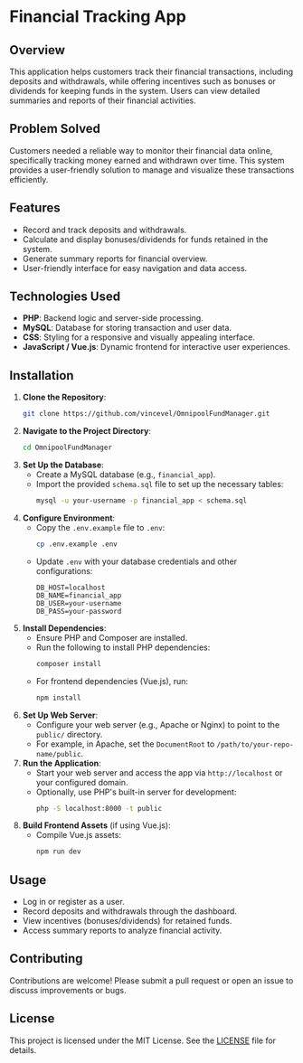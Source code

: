 # Financial Tracking App

## Overview
This application helps customers track their financial transactions, including deposits and withdrawals, while offering incentives such as bonuses or dividends for keeping funds in the system. Users can view detailed summaries and reports of their financial activities.

## Problem Solved
Customers needed a reliable way to monitor their financial data online, specifically tracking money earned and withdrawn over time. This system provides a user-friendly solution to manage and visualize these transactions efficiently.

## Features
- Record and track deposits and withdrawals.
- Calculate and display bonuses/dividends for funds retained in the system.
- Generate summary reports for financial overview.
- User-friendly interface for easy navigation and data access.

## Technologies Used
- **PHP**: Backend logic and server-side processing.
- **MySQL**: Database for storing transaction and user data.
- **CSS**: Styling for a responsive and visually appealing interface.
- **JavaScript / Vue.js**: Dynamic frontend for interactive user experiences.

## Installation
1. **Clone the Repository**:
   ```bash
   git clone https://github.com/vincevel/OmnipoolFundManager.git
   ```
2. **Navigate to the Project Directory**:
   ```bash
   cd OmnipoolFundManager
   ```
3. **Set Up the Database**:
   - Create a MySQL database (e.g., `financial_app`).
   - Import the provided `schema.sql` file to set up the necessary tables:
     ```bash
     mysql -u your-username -p financial_app < schema.sql
     ```
4. **Configure Environment**:
   - Copy the `.env.example` file to `.env`:
     ```bash
     cp .env.example .env
     ```
   - Update `.env` with your database credentials and other configurations:
     ```env
     DB_HOST=localhost
     DB_NAME=financial_app
     DB_USER=your-username
     DB_PASS=your-password
     ```
5. **Install Dependencies**:
   - Ensure PHP and Composer are installed.
   - Run the following to install PHP dependencies:
     ```bash
     composer install
     ```
   - For frontend dependencies (Vue.js), run:
     ```bash
     npm install
     ```
6. **Set Up Web Server**:
   - Configure your web server (e.g., Apache or Nginx) to point to the `public/` directory.
   - For example, in Apache, set the `DocumentRoot` to `/path/to/your-repo-name/public`.
7. **Run the Application**:
   - Start your web server and access the app via `http://localhost` or your configured domain.
   - Optionally, use PHP's built-in server for development:
     ```bash
     php -S localhost:8000 -t public
     ```
8. **Build Frontend Assets** (if using Vue.js):
   - Compile Vue.js assets:
     ```bash
     npm run dev
     ```

## Usage
- Log in or register as a user.
- Record deposits and withdrawals through the dashboard.
- View incentives (bonuses/dividends) for retained funds.
- Access summary reports to analyze financial activity.

## Contributing
Contributions are welcome! Please submit a pull request or open an issue to discuss improvements or bugs.

## License
This project is licensed under the MIT License. See the [LICENSE](LICENSE) file for details.
